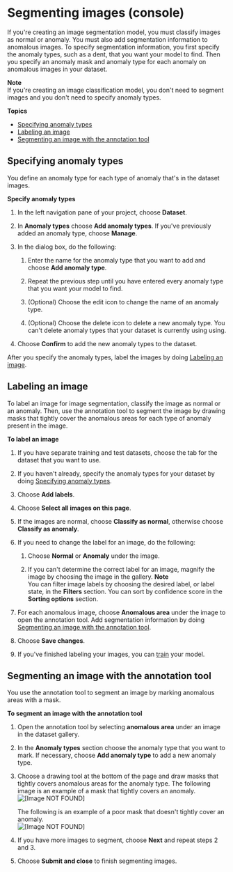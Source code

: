 # Segmenting images \(console\)<a name="segment-image"></a>

If you're creating an image segmentation model, you must classify images as normal or anomaly\. You must also add segmentation information to anomalous images\. To specify segmentation information, you first specify the anomaly types, such as a dent, that you want your model to find\. Then you specify an anomaly mask and anomaly type for each anomaly on anomalous images in your dataset\.

**Note**  
If you're creating an image classification model, you don't need to segment images and you don't need to specify anomaly types\.

**Topics**
+ [Specifying anomaly types](#segment-image-anomaly-types)
+ [Labeling an image](#segment-image-label)
+ [Segmenting an image with the annotation tool](#segment-image-annotation-tool)

## Specifying anomaly types<a name="segment-image-anomaly-types"></a>

You define an anomaly type for each type of anomaly that's in the dataset images\.

**Specify anomaly types**

1. In the left navigation pane of your project, choose **Dataset**\.

1. In **Anomaly types** choose **Add anomaly types**\. If you've previously added an anomaly type, choose **Manage**\.

1. In the dialog box, do the following: 

   1. Enter the name for the anomaly type that you want to add and choose **Add anomaly type**\.

   1. Repeat the previous step until you have entered every anomaly type that you want your model to find\.

   1. \(Optional\) Choose the edit icon to change the name of an anomaly type\.

   1. \(Optional\) Choose the delete icon to delete a new anomaly type\. You can't delete anomaly types that your dataset is currently using using\. 

1. Choose **Confirm** to add the new anomaly types to the dataset\.

After you specify the anomaly types, label the images by doing [Labeling an image](#segment-image-label)\.

## Labeling an image<a name="segment-image-label"></a>

To label an image for image segmentation, classify the image as normal or an anomaly\. Then, use the annotation tool to segment the image by drawing masks that tightly cover the anomalous areas for each type of anomaly present in the image\.

**To label an image**

1.  If you have separate training and test datasets, choose the tab for the dataset that you want to use\.

1. If you haven't already, specify the anomaly types for your dataset by doing [Specifying anomaly types](#segment-image-anomaly-types)\.

1. Choose **Add labels**\.

1. Choose **Select all images on this page**\.

1. If the images are normal, choose **Classify as normal**, otherwise choose **Classify as anomaly**\. 

1. If you need to change the label for an image, do the following:

   1. Choose **Normal** or **Anomaly** under the image\.

   1. If you can't determine the correct label for an image, magnify the image by choosing the image in the gallery\.
**Note**  
You can filter image labels by choosing the desired label, or label state, in the **Filters** section\. You can sort by confidence score in the **Sorting options** section\.

1. For each anomalous image, choose **Anomalous area** under the image to open the annotation tool\. Add segmentation information by doing [Segmenting an image with the annotation tool](#segment-image-annotation-tool)\.

1. Choose **Save changes**\.

1. If you've finished labeling your images, you can [train](model-train.md) your model\.

## Segmenting an image with the annotation tool<a name="segment-image-annotation-tool"></a>

You use the annotation tool to segment an image by marking anomalous areas with a mask\.

**To segment an image with the annotation tool**

1. Open the annotation tool by selecting **anomalous area** under an image in the dataset gallery\.

1. In the **Anomaly types** section choose the anomaly type that you want to mark\. If necessary, choose **Add anomaly type** to add a new anomaly type\.

1. Choose a drawing tool at the bottom of the page and draw masks that tightly covers anomalous areas for the anomaly type\. The following image is an example of a mask that tightly covers an anomaly\.  
![\[Image NOT FOUND\]](http://docs.aws.amazon.com/lookout-for-vision/latest/developer-guide/images/good-mask.png)

   The following is an example of a poor mask that doesn't tightly cover an anomaly\.  
![\[Image NOT FOUND\]](http://docs.aws.amazon.com/lookout-for-vision/latest/developer-guide/images/poor-mask.png)

1. If you have more images to segment, choose **Next** and repeat steps 2 and 3\.

1. Choose **Submit and close** to finish segmenting images\.